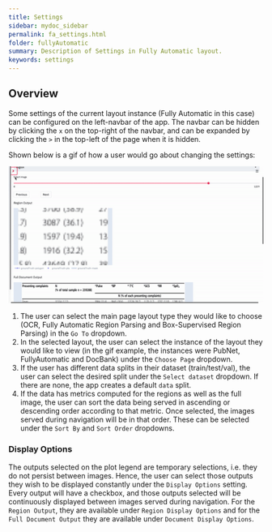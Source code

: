 ```yaml
---
title: Settings
sidebar: mydoc_sidebar
permalink: fa_settings.html
folder: fullyAutomatic
summary: Description of Settings in Fully Automatic layout.
keywords: settings
---
```


## Overview

Some settings of the current layout instance (Fully Automatic in this case) can be configured on the left-navbar of the app. The navbar can be hidden by clicking the `x` on the top-right of the navbar, and can be expanded by clicking the `>` in the top-left of the page when it is hidden.

Shown below is a gif of how a user would go about changing the settings:

![fully automatic settings gif](gifs/fa_settings.gif)

1. The user can select the main page layout type they would like to choose (OCR, Fully Automatic Region Parsing and Box-Supervised Region Parsing) in the `Go To` dropdown.
2. In the selected layout, the user can select the instance of the layout they would like to view (in the gif example, the instances were PubNet, FullyAutomatic and DocBank) under the `Choose Page` dropdown.
3. If the user has different data splits in their dataset (train/test/val), the user can select the desired split under the `Select dataset` dropdown. If there are none, the app creates a default `data` split.
4. If the data has metrics computed for the regions as well as the full image, the user can sort the data being served in ascending or descending order according to that metric. Once selected, the images served during navigation will be in that order. These can be selected under the `Sort By` and `Sort Order` dropdowns.

### Display Options

The outputs selected on the plot legend are temporary selections, i.e. they do not persist between images. Hence, the user can select those outputs they wish to be displayed constantly under the `Display Options` setting. Every output will have a checkbox, and those outputs selected will be continuously displayed between images served during navigation. For the `Region Output`, they are available under `Region Display Options` and for the `Full Document Output` they are available under `Document Display Options`.